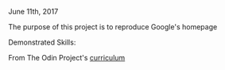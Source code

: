 June 11th, 2017


The purpose of this project is to reproduce Google's homepage


Demonstrated Skills:

From The Odin Project's [curriculum](http://www.theodinproject.com/web-development-101/html-css)
